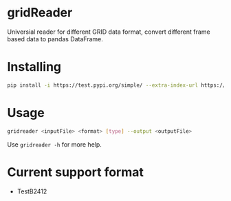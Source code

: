 # gridReader

Universial reader for different GRID data format, convert different frame based data to pandas DataFrame.

# Installing

```bash
pip install -i https://test.pypi.org/simple/ --extra-index-url https://pypi.org/simple gridreader
```

# Usage

```bash
gridreader <inputFile> <format> [type] --output <outputFile>
```
Use `gridreader -h` for more help.

# Current support format

- TestB2412
